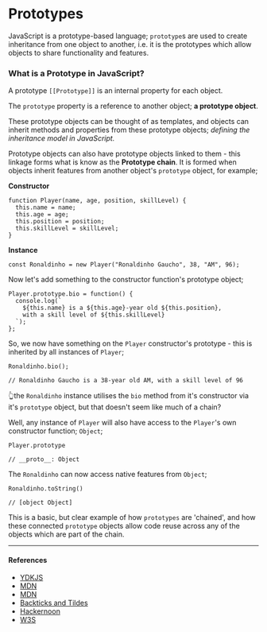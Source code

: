 # **Prototypes**

JavaScript is a prototype-based language; `prototype`s are used to create inheritance from one object to another, i.e. it is the prototypes which allow objects to share functionality and features.

### What is a Prototype in JavaScript?

A prototype `[[Prototype]]` is an internal property for each object.

The `prototype` property is a reference to another object; **a prototype object**.

These prototype objects can be thought of as templates, and objects can inherit methods and properties from these prototype objects; _defining the inheritance model in JavaScript._

Prototype objects can also have prototype objects linked to them - this linkage forms what is know as the **Prototype chain**. It is formed when objects inherit features from another object's `prototype` object, for example;

**Constructor**

```
function Player(name, age, position, skillLevel) {
  this.name = name;
  this.age = age;
  this.position = position;
  this.skillLevel = skillLevel;
}
```

**Instance**

```
const Ronaldinho = new Player("Ronaldinho Gaucho", 38, "AM", 96);
```

Now let's add something to the constructor function's prototype object;

```
Player.prototype.bio = function() {
  console.log(`
    ${this.name} is a ${this.age}-year old ${this.position},
    with a skill level of ${this.skillLevel}
  `);
};
```

So, we now have something on the `Player` constructor's prototype - this is inherited by all instances of `Player`;

```
Ronaldinho.bio();

// Ronaldinho Gaucho is a 38-year old AM, with a skill level of 96

```

👆the `Ronaldinho` instance utilises the `bio` method from it's constructor via it's `prototype` object, but that doesn't seem like much of a chain?

Well, any instance of `Player` will also have access to the `Player`'s own constructor function; `Object`;

```
Player.prototype

// __proto__: Object
```

The `Ronaldinho` can now access native features from `Object`;

```
Ronaldinho.toString()

// [object Object]
```

This is a basic, but clear example of how `prototypes` are 'chained', and how these connected `prototype` objects allow code reuse across any of the objects which are part of the chain.

---

#### References

- [YDKJS](https://github.com/getify/You-Dont-Know-JS/blob/master/this%20%26%20object%20prototypes/ch5.md)
- [MDN](https://developer.mozilla.org/en-US/docs/Learn/JavaScript/Objects/Object_prototypes)
- [MDN](https://developer.mozilla.org/en-US/docs/Web/JavaScript/Inheritance_and_the_prototype_chain)
- [Backticks and Tildes](https://developer.mozilla.org/en-US/docs/Learn/JavaScript/Objects/Object_prototypes)
- [Hackernoon](https://hackernoon.com/prototypes-in-javascript-5bba2990e04b)
- [W3S](https://www.w3schools.com/js/js_object_prototypes.asp)
